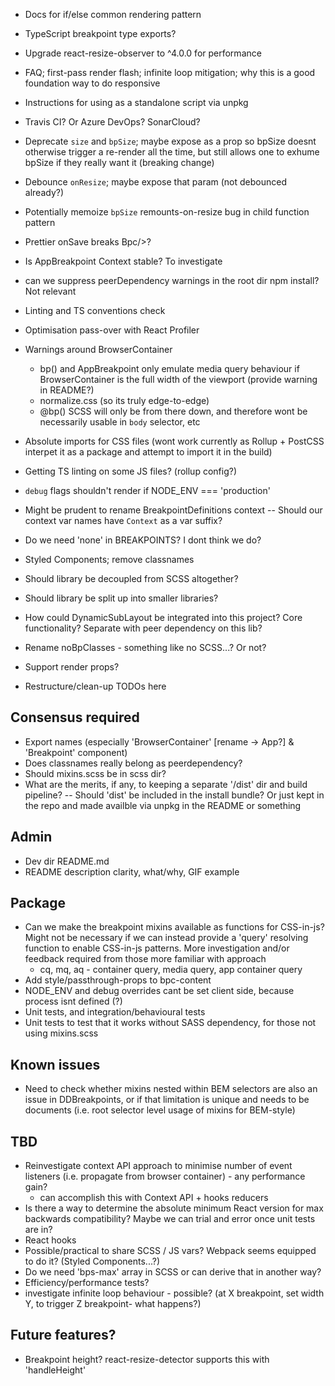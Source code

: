 - Docs for if/else common rendering pattern
- TypeScript breakpoint type exports?
- Upgrade react-resize-observer to ^4.0.0 for performance
- FAQ; first-pass render flash; infinite loop mitigation; why this is a good foundation way to do responsive
- Instructions for using as a standalone script via unpkg
- Travis CI? Or Azure DevOps? SonarCloud?
- Deprecate `size` and `bpSize`; maybe expose as a prop so bpSize doesnt otherwise trigger a re-render all the time, but still allows one to exhume bpSize if they really want it (breaking change)
- Debounce `onResize`; maybe expose that param (not debounced already?)
- Potentially memoize `bpSize` remounts-on-resize bug in child function pattern
- Prettier onSave breaks Bpc/>?
- Is AppBreakpoint Context stable? To investigate
- can we suppress peerDependency warnings in the root dir npm install? Not relevant
- Linting and TS conventions check
- Optimisation pass-over with React Profiler
- Warnings around BrowserContainer
  - bp() and AppBreakpoint only emulate media query behaviour if BrowserContainer is the full width of the viewport (provide warning in README?)
  - normalize.css (so its truly edge-to-edge)
  - @bp() SCSS will only be from there down, and therefore wont be necessarily usable in `body` selector, etc
- Absolute imports for CSS files (wont work currently as Rollup + PostCSS interpet it as a package and attempt to import it in the build)
- Getting TS linting on some JS files? (rollup config?)

- `debug` flags shouldn't render if NODE_ENV === 'production'
- Might be prudent to rename BreakpointDefinitions context
  -- Should our context var names have `Context` as a var suffix?
- Do we need 'none' in BREAKPOINTS? I dont think we do?
- Styled Components; remove classnames
- Should library be decoupled from SCSS altogether?
- Should library be split up into smaller libraries?
- How could DynamicSubLayout be integrated into this project? Core functionality? Separate with peer dependency on this lib?
- Rename noBpClasses - something like no SCSS...? Or not?
- Support render props?
- Restructure/clean-up TODOs here

## Consensus required

- Export names (especially 'BrowserContainer' [rename -> App?] & 'Breakpoint' component)
- Does classnames really belong as peerdependency?
- Should mixins.scss be in scss dir?
- What are the merits, if any, to keeping a separate '/dist' dir and build pipeline?
  -- Should 'dist' be included in the install bundle? Or just kept in the repo and made availble via unpkg in the README or something

## Admin

- Dev dir README.md
- README description clarity, what/why, GIF example

## Package

- Can we make the breakpoint mixins available as functions for CSS-in-js? Might not be necessary if we can instead provide a 'query' resolving function to enable CSS-in-js patterns. More investigation and/or feedback required from those more familiar with approach
  - cq, mq, aq - container query, media query, app container query
- Add style/passthrough-props to bpc-content
- NODE_ENV and debug overrides cant be set client side, because process isnt defined (?)
- Unit tests, and integration/behavioural tests
- Unit tests to test that it works without SASS dependency, for those not using mixins.scss

## Known issues

- Need to check whether mixins nested within BEM selectors are also an issue in DDBreakpoints, or if that limitation is unique and needs to be documents (i.e. root selector level usage of mixins for BEM-style)

## TBD

- Reinvestigate context API approach to minimise number of event listeners (i.e. propagate from browser container) - any performance gain?
  - can accomplish this with Context API + hooks reducers
- Is there a way to determine the absolute minimum React version for max backwards compatibility? Maybe we can trial and error once unit tests are in?
- React hooks
- Possible/practical to share SCSS / JS vars? Webpack seems equipped to do it? (Styled Components...?)
- Do we need 'bps-max' array in SCSS or can derive that in another way?
- Efficiency/performance tests?
- investigate infinite loop behaviour - possible? (at X breakpoint, set width Y, to trigger Z breakpoint- what happens?)

## Future features?

- Breakpoint height? react-resize-detector supports this with 'handleHeight'
